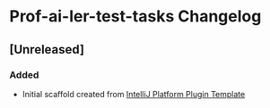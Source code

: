<!-- Keep a Changelog guide -> https://keepachangelog.com -->

# Prof-ai-ler-test-tasks Changelog

## [Unreleased]
### Added
- Initial scaffold created from [IntelliJ Platform Plugin Template](https://github.com/JetBrains/intellij-platform-plugin-template)
